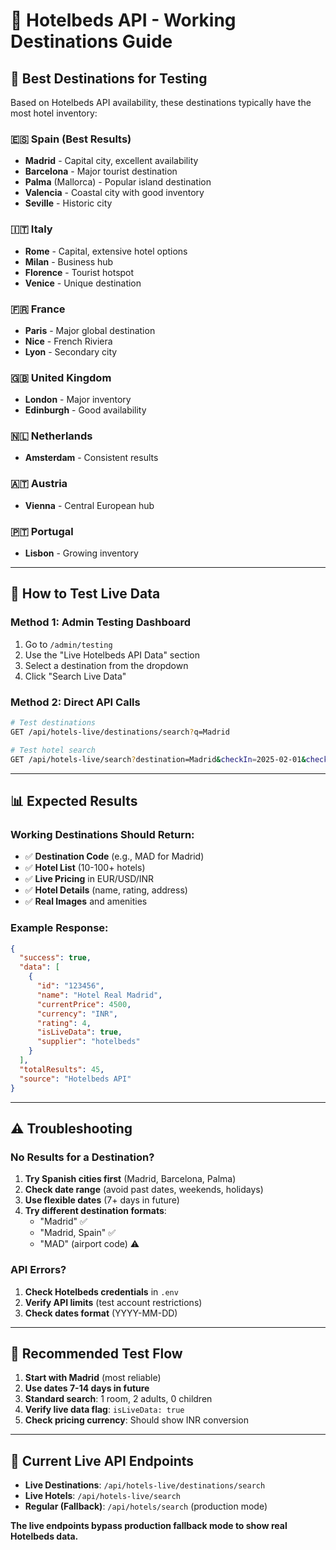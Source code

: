 # 🏨 Hotelbeds API - Working Destinations Guide

## 🎯 **Best Destinations for Testing**

Based on Hotelbeds API availability, these destinations typically have the most hotel inventory:

### 🇪🇸 **Spain (Best Results)**
- **Madrid** - Capital city, excellent availability
- **Barcelona** - Major tourist destination  
- **Palma** (Mallorca) - Popular island destination
- **Valencia** - Coastal city with good inventory
- **Seville** - Historic city

### 🇮🇹 **Italy**
- **Rome** - Capital, extensive hotel options
- **Milan** - Business hub
- **Florence** - Tourist hotspot
- **Venice** - Unique destination

### 🇫🇷 **France**
- **Paris** - Major global destination
- **Nice** - French Riviera
- **Lyon** - Secondary city

### 🇬🇧 **United Kingdom**
- **London** - Major inventory
- **Edinburgh** - Good availability

### 🇳🇱 **Netherlands**
- **Amsterdam** - Consistent results

### 🇦🇹 **Austria**
- **Vienna** - Central European hub

### 🇵🇹 **Portugal**
- **Lisbon** - Growing inventory

---

## 🔧 **How to Test Live Data**

### Method 1: Admin Testing Dashboard
1. Go to `/admin/testing`
2. Use the "Live Hotelbeds API Data" section
3. Select a destination from the dropdown
4. Click "Search Live Data"

### Method 2: Direct API Calls
```bash
# Test destinations
GET /api/hotels-live/destinations/search?q=Madrid

# Test hotel search
GET /api/hotels-live/search?destination=Madrid&checkIn=2025-02-01&checkOut=2025-02-03&rooms=1&adults=2&children=0
```

---

## 📊 **Expected Results**

### Working Destinations Should Return:
- ✅ **Destination Code** (e.g., MAD for Madrid)
- ✅ **Hotel List** (10-100+ hotels)
- ✅ **Live Pricing** in EUR/USD/INR
- ✅ **Hotel Details** (name, rating, address)
- ✅ **Real Images** and amenities

### Example Response:
```json
{
  "success": true,
  "data": [
    {
      "id": "123456",
      "name": "Hotel Real Madrid",
      "currentPrice": 4500,
      "currency": "INR", 
      "rating": 4,
      "isLiveData": true,
      "supplier": "hotelbeds"
    }
  ],
  "totalResults": 45,
  "source": "Hotelbeds API"
}
```

---

## ⚠️ **Troubleshooting**

### No Results for a Destination?
1. **Try Spanish cities first** (Madrid, Barcelona, Palma)
2. **Check date range** (avoid past dates, weekends, holidays)
3. **Use flexible dates** (7+ days in future)
4. **Try different destination formats**:
   - "Madrid" ✅
   - "Madrid, Spain" ✅
   - "MAD" (airport code) ⚠️

### API Errors?
1. **Check Hotelbeds credentials** in `.env`
2. **Verify API limits** (test account restrictions)
3. **Check dates format** (YYYY-MM-DD)

---

## 🎯 **Recommended Test Flow**

1. **Start with Madrid** (most reliable)
2. **Use dates 7-14 days in future**
3. **Standard search**: 1 room, 2 adults, 0 children
4. **Verify live data flag**: `isLiveData: true`
5. **Check pricing currency**: Should show INR conversion

---

## 🔴 **Current Live API Endpoints**

- **Live Destinations**: `/api/hotels-live/destinations/search`
- **Live Hotels**: `/api/hotels-live/search`
- **Regular (Fallback)**: `/api/hotels/search` (production mode)

**The live endpoints bypass production fallback mode to show real Hotelbeds data.**
